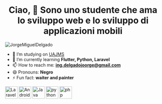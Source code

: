 ### <h1><center><b>Ciao, 👋 Sono uno studente che ama lo sviluppo web e lo sviluppo di applicazioni mobili</b></center></h1>


<p align="left"> <img src="https://komarev.com/ghpvc/?username=JorgeMiguelDelgado" alt="JorgeMiguelDelgado" /> </p>


- 🔭 I’m studying on [UAJMS](http://www.uajms.edu.bo)
- 🌱 I’m currently learning **Flutter, Python, Laravel**
- 📫 How to reach me: **ing.delgadojoorge@gmail.com**
- 😄 Pronouns: **Negro**
- ⚡ Fun fact: **waiter and painter**

<p align="left"><img src="https://www.vectorlogo.zone/logos/laravel/laravel-icon.svg" alt="Laravel" width="40" height="40"/>
  <img src="https://www.vectorlogo.zone/logos/android/android-icon.svg" alt="Android" width="40" height="40"/>
  <img src="https://www.vectorlogo.zone/logos/java/java-icon.svg" alt="Java" width="40" height="40"/>
   <img src="https://www.vectorlogo.zone/logos/python/python-icon.svg" alt="python" width="40" height="40"/>
  <img src="https://www.vectorlogo.zone/logos/php/php-icon.svg" alt="php" width="40" height="40"/>
  
  
  

  </p>
